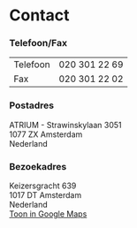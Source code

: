 # Contact

### Telefoon/Fax
<table>
  <tr>
    <td>Telefoon</td>
    <td>020 301 22 69</td>
  </tr>
  <tr>
    <td>Fax</td>
    <td>020 301 22 02</td>
  </tr>
</table>

### Postadres
ATRIUM - Strawinskylaan 3051  
1077 ZX  Amsterdam  
Nederland  

### Bezoekadres
Keizersgracht 639  
1017 DT  Amsterdam  
Nederland  
[Toon in Google Maps](http://goo.gl/maps/M0NPS)
